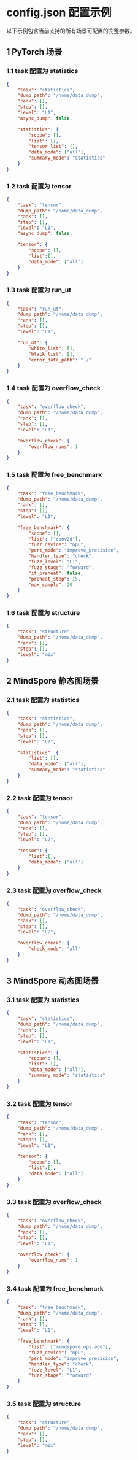 # config.json 配置示例

以下示例包含当前支持的所有场景可配置的完整参数。

## 1 PyTorch 场景

### 1.1 task 配置为 statistics

```json
{
    "task": "statistics",
    "dump_path": "/home/data_dump",
    "rank": [],
    "step": [],
    "level": "L1",
    "async_dump": false,

    "statistics": {
        "scope": [], 
        "list": [],
        "tensor_list": [],
        "data_mode": ["all"],
        "summary_mode": "statistics"
    }
}
```

### 1.2 task 配置为 tensor

```json
{
    "task": "tensor",
    "dump_path": "/home/data_dump",
    "rank": [],
    "step": [],
    "level": "L1",
    "async_dump": false,

    "tensor": {
        "scope": [],
        "list":[],
        "data_mode": ["all"]
    }
}
```

### 1.3 task 配置为 run_ut

```json
{
    "task": "run_ut",
    "dump_path": "/home/data_dump",
    "rank": [],
    "step": [],
    "level": "L1",

    "run_ut": {
        "white_list": [],
        "black_list": [],
        "error_data_path": "./"
    }
}
```

### 1.4 task 配置为 overflow_check

```json
{
    "task": "overflow_check",
    "dump_path": "/home/data_dump",
    "rank": [],
    "step": [],
    "level": "L1",

    "overflow_check": {
        "overflow_nums": 1
    }
}
```

### 1.5 task 配置为 free_benchmark

```json
{
    "task": "free_benchmark",
    "dump_path": "/home/data_dump",
    "rank": [],
    "step": [],
    "level": "L1",

    "free_benchmark": {
        "scope": [], 
        "list": ["conv2d"],
        "fuzz_device": "npu",
        "pert_mode": "improve_precision",
        "handler_type": "check",
        "fuzz_level": "L1",
        "fuzz_stage": "forward",
        "if_preheat": false,
        "preheat_step": 15,
        "max_sample": 20
    }
}
```

### 1.6 task 配置为 structure

```json
{
    "task": "structure",
    "dump_path": "/home/data_dump",
    "rank": [],
    "step": [],
    "level": "mix"
}
```

## 2 MindSpore 静态图场景

### 2.1 task 配置为 statistics

```json
{
    "task": "statistics",
    "dump_path": "/home/data_dump",
    "rank": [],
    "step": [],
    "level": "L2",

    "statistics": {
        "list": [],
        "data_mode": ["all"],
        "summary_mode": "statistics"
    }
}
```

### 2.2 task 配置为 tensor

```json
{
    "task": "tensor",
    "dump_path": "/home/data_dump",
    "rank": [],
    "step": [],
    "level": "L2",

    "tensor": {
        "list":[],
        "data_mode": ["all"]
    }
}
```

### 2.3 task 配置为 overflow_check

```json
{
    "task": "overflow_check",
    "dump_path": "/home/data_dump",
    "rank": [],
    "step": [],
    "level": "L2",

    "overflow_check": {
        "check_mode": "all"
    }
}
```

## 3 MindSpore 动态图场景

### 3.1 task 配置为 statistics

```json
{
    "task": "statistics",
    "dump_path": "/home/data_dump",
    "rank": [],
    "step": [],
    "level": "L1",

    "statistics": {
        "scope": [], 
        "list": [],
        "data_mode": ["all"],
        "summary_mode": "statistics"
    }
}
```

### 3.2 task 配置为 tensor

```json
{
    "task": "tensor",
    "dump_path": "/home/data_dump",
    "rank": [],
    "step": [],
    "level": "L1",

    "tensor": {
        "scope": [],
        "list":[],
        "data_mode": ["all"]
    }
}
```

### 3.3 task 配置为 overflow_check

```json
{
    "task": "overflow_check",
    "dump_path": "/home/data_dump",
    "rank": [],
    "step": [],
    "level": "L1",

    "overflow_check": {
        "overflow_nums": 1
    }
}
```

### 3.4 task 配置为 free_benchmark

```json
{
    "task": "free_benchmark",
    "dump_path": "/home/data_dump",
    "rank": [],
    "step": [],
    "level": "L1",

    "free_benchmark": {
        "list": ["mindspore.ops.add"],
        "fuzz_device": "npu",
        "pert_mode": "improve_precision",
        "handler_type": "check",
        "fuzz_level": "L1",
        "fuzz_stage": "forward"
    }
}
```

### 3.5 task 配置为 structure

```json
{
    "task": "structure",
    "dump_path": "/home/data_dump",
    "rank": [],
    "step": [],
    "level": "mix"
}
```
